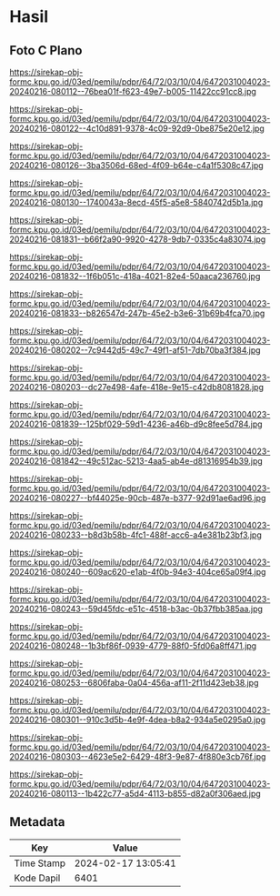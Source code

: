 # Hasil

## Foto C Plano

https://sirekap-obj-formc.kpu.go.id/03ed/pemilu/pdpr/64/72/03/10/04/6472031004023-20240216-080112--76bea01f-f623-49e7-b005-11422cc91cc8.jpg

https://sirekap-obj-formc.kpu.go.id/03ed/pemilu/pdpr/64/72/03/10/04/6472031004023-20240216-080122--4c10d891-9378-4c09-92d9-0be875e20e12.jpg

https://sirekap-obj-formc.kpu.go.id/03ed/pemilu/pdpr/64/72/03/10/04/6472031004023-20240216-080126--3ba3506d-68ed-4f09-b64e-c4a1f5308c47.jpg

https://sirekap-obj-formc.kpu.go.id/03ed/pemilu/pdpr/64/72/03/10/04/6472031004023-20240216-080130--1740043a-8ecd-45f5-a5e8-5840742d5b1a.jpg

https://sirekap-obj-formc.kpu.go.id/03ed/pemilu/pdpr/64/72/03/10/04/6472031004023-20240216-081831--b66f2a90-9920-4278-9db7-0335c4a83074.jpg

https://sirekap-obj-formc.kpu.go.id/03ed/pemilu/pdpr/64/72/03/10/04/6472031004023-20240216-081832--1f6b051c-418a-4021-82e4-50aaca236760.jpg

https://sirekap-obj-formc.kpu.go.id/03ed/pemilu/pdpr/64/72/03/10/04/6472031004023-20240216-081833--b826547d-247b-45e2-b3e6-31b69b4fca70.jpg

https://sirekap-obj-formc.kpu.go.id/03ed/pemilu/pdpr/64/72/03/10/04/6472031004023-20240216-080202--7c9442d5-49c7-49f1-af51-7db70ba3f384.jpg

https://sirekap-obj-formc.kpu.go.id/03ed/pemilu/pdpr/64/72/03/10/04/6472031004023-20240216-080203--dc27e498-4afe-418e-9e15-c42db8081828.jpg

https://sirekap-obj-formc.kpu.go.id/03ed/pemilu/pdpr/64/72/03/10/04/6472031004023-20240216-081839--125bf029-59d1-4236-a46b-d9c8fee5d784.jpg

https://sirekap-obj-formc.kpu.go.id/03ed/pemilu/pdpr/64/72/03/10/04/6472031004023-20240216-081842--49c512ac-5213-4aa5-ab4e-d81316954b39.jpg

https://sirekap-obj-formc.kpu.go.id/03ed/pemilu/pdpr/64/72/03/10/04/6472031004023-20240216-080227--bf44025e-90cb-487e-b377-92d91ae6ad96.jpg

https://sirekap-obj-formc.kpu.go.id/03ed/pemilu/pdpr/64/72/03/10/04/6472031004023-20240216-080233--b8d3b58b-4fc1-488f-acc6-a4e381b23bf3.jpg

https://sirekap-obj-formc.kpu.go.id/03ed/pemilu/pdpr/64/72/03/10/04/6472031004023-20240216-080240--609ac620-e1ab-4f0b-94e3-404ce65a09f4.jpg

https://sirekap-obj-formc.kpu.go.id/03ed/pemilu/pdpr/64/72/03/10/04/6472031004023-20240216-080243--59d45fdc-e51c-4518-b3ac-0b37fbb385aa.jpg

https://sirekap-obj-formc.kpu.go.id/03ed/pemilu/pdpr/64/72/03/10/04/6472031004023-20240216-080248--1b3bf86f-0939-4779-88f0-5fd06a8ff471.jpg

https://sirekap-obj-formc.kpu.go.id/03ed/pemilu/pdpr/64/72/03/10/04/6472031004023-20240216-080253--6806faba-0a04-456a-af11-2f11d423eb38.jpg

https://sirekap-obj-formc.kpu.go.id/03ed/pemilu/pdpr/64/72/03/10/04/6472031004023-20240216-080301--910c3d5b-4e9f-4dea-b8a2-934a5e0295a0.jpg

https://sirekap-obj-formc.kpu.go.id/03ed/pemilu/pdpr/64/72/03/10/04/6472031004023-20240216-080303--4623e5e2-6429-48f3-9e87-4f880e3cb76f.jpg

https://sirekap-obj-formc.kpu.go.id/03ed/pemilu/pdpr/64/72/03/10/04/6472031004023-20240216-080113--1b422c77-a5d4-4113-b855-d82a0f306aed.jpg


## Metadata

| Key        | Value               |
| ---------- | ------------------- |
| Time Stamp | 2024-02-17 13:05:41 |
| Kode Dapil | 6401                |



